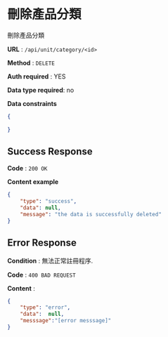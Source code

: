 # 刪除產品分類

刪除產品分類

**URL** : `/api/unit/category/<id>`

**Method** : `DELETE`

**Auth required** : YES

**Data type required**: no

**Data constraints**

```json
{
   
}

```

## Success Response

**Code** : `200 OK`

**Content example**

```json
{
    "type": "success",
    "data": null,
    "message": "the data is successfully deleted"
}
```

## Error Response

**Condition** : 無法正常註冊程序.

**Code** : `400 BAD REQUEST`

**Content** :

```json
{
    "type": "error",
    "data":  null,
    "messsage":"[error messsage]"
}
```
